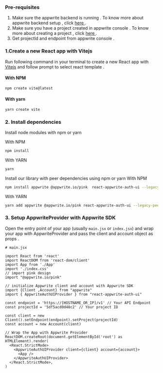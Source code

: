### Pre-requisites

1. Make sure the appwrite backend is running . To know more about appwrite backend setup , click [ here ](https://appwrite.io/docs/installation) .
2. Make sure you have a project created in appwrite console . To know more about creating a project , click [ here ](https://appwrite.io/docs/getting-started-for-web#createProject) .
3. Get projectId and endpoint from appwrite console .
### 1.Create a new React app with Vitejs 
Run following command in your terminal to create a new React app with [Vitejs](https://vitejs.dev/) and follow prompt to select react template .

#### With NPM
```bash
npm create vite@latest
```
#### With yarn
```bash
yarn create vite
```
### 2. Install dependencies

Install node modules with npm or yarn

With NPM 
```bash
npm install
``` 
With YARN
```bash
yarn
``` 
Install our library with peer dependencies using npm or yarn
With NPM 
```bash
npm install appwrite @appwrite.io/pink  react-appwrite-auth-ui --legacy-peer-deps
```

With YARN
```bash
yarn add appwrite @appwrite.io/pink react-appwrite-auth-ui --legacy-peer-deps
```

### 3. Setup AppwriteProvider with Appwrite SDK
Open the entry point of your app (usually `main.jsx` or `index.jsx`) and wrap your app with AppwriteProvider and pass the client and account object as props .

```tsx
# main.jsx

import React from 'react'
import ReactDOM from 'react-dom/client'
import App from './App'
import './index.css'
// import pink design
import "@appwrite.io/pink"

// initialize Appwrite client and account with Appwrite SDK
import {Client ,Account} from "appwrite"
import { AppwriteAuthUIProvider } from "react-appwrite-auth-ui"

const endpoint = 'https://[HOSTNAME_OR_IP]/v1' // Your API Endpoint
const projectId = '5df5acd0d48c2' // Your project ID

const client = new Client().setEndpoint(endpoint).setProject(projectId)
const account = new Account(client)

// Wrap the App with Appwrite Provider
ReactDOM.createRoot(document.getElementById('root') as HTMLElement).render(
  <React.StrictMode>
    <AppwriteAuthUIProvider client={client} account={account}>
      <App />
    </AppwriteAuthUIProvider>
  </React.StrictMode>,
)

```